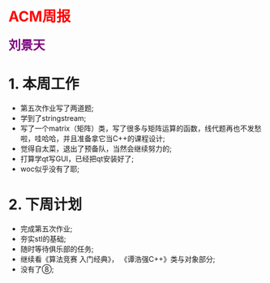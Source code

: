 <font color = "red">ACM周报</font>
===

<font size = "5px"><font color = "purple">**刘景天**</font></font>


[comment]:名字必须基佬紫
# 1. 本周工作
- 第五次作业写了两道题;
- 学到了stringstream;
- 写了一个matrix（矩阵）类，写了很多与矩阵运算的函数，线代题再也不发愁啦，哇哈哈，并且准备拿它当C++的课程设计;
- 觉得自太菜，退出了预备队，当然会继续努力的;
- 打算学qt写GUI，已经把qt安装好了;
- woc似乎没有了耶;
# 2. 下周计划
- 完成第五次作业;
- 夯实stl的基础;
- 随时等待俱乐部的任务;
- 继续看《算法竞赛 入门经典》， 《谭浩强C++》类与对象部分;
- 没有了⑧;
